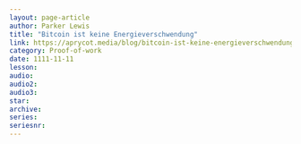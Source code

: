 ```yaml
---
layout: page-article
author: Parker Lewis
title: "Bitcoin ist keine Energieverschwendung"
link: https://aprycot.media/blog/bitcoin-ist-keine-energieverschwendung/
category: Proof-of-work
date: 1111-11-11
lesson: 
audio: 
audio2: 
audio3: 
star: 
archive: 
series: 
seriesnr: 
---
```

